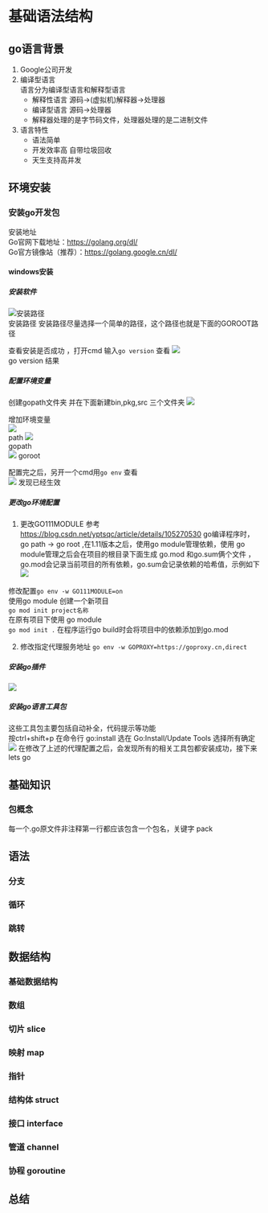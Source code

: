 # 基础语法结构
## go语言背景
1. Google公司开发  
2. 编译型语言  
   语言分为编译型语言和解释型语言  
   - 解释性语言 源码->(虚拟机)解释器->处理器  
   - 编译型语言 源码->处理器  
   - 解释器处理的是字节码文件，处理器处理的是二进制文件
3. 语言特性  
      - 语法简单  
   - 开发效率高 自带垃圾回收
   - 天生支持高并发    
## 环境安装 
### 安装go开发包  
安装地址   
Go官网下载地址：https://golang.org/dl/  
Go官方镜像站（推荐）：https://golang.google.cn/dl/
#### windows安装  
##### 安装软件
![安装路径](2021-07-07-23-58-21.png)  
安装路径 
安装路径尽量选择一个简单的路径，这个路径也就是下面的GOROOT路径

查看安装是否成功 ，打开cmd 输入`go version` 查看
![](2021-07-08-00-02-04.png)  
go version 结果
##### 配置环境变量  
创建gopath文件夹 并在下面新建bin,pkg,src 三个文件夹 
![](2021-07-08-00-06-15.png)

增加环境变量  
![](2021-07-08-01-06-17.png)  
path
![](2021-07-08-01-06-48.png)  
gopath  
![](2021-07-08-01-09-03.png)
goroot

配置完之后，另开一个cmd用`go env`  查看  
![](2021-07-08-01-15-36.png)
发现已经生效 
##### 更改go环境配置 
1. 更改GO111MODULE  参考 https://blog.csdn.net/yptsqc/article/details/105270530
go编译程序时，go path -> go root ,在1.11版本之后，使用go module管理依赖，使用 go module管理之后会在项目的根目录下面生成 go.mod 和go.sum俩个文件 ，go.mod会记录当前项目的所有依赖，go.sum会记录依赖的哈希值，示例如下  
![](2021-07-08-01-35-03.png) 


修改配置`go env -w GO111MODULE=on`  
使用go module 创建一个新项目  
`go mod init project名称`  
在原有项目下使用 go module  
`go mod init .` 
在程序运行go build时会将项目中的依赖添加到go.mod

2. 修改指定代理服务地址
`go env -w GOPROXY=https://goproxy.cn,direct`  
##### 安装go插件   
![](2021-07-08-01-53-53.png)  
##### 安装go语言工具包 
这些工具包主要包括自动补全，代码提示等功能  
按ctrl+shift+p 在命令行  go:install 选在 Go:Install/Update Tools 选择所有确定   
![](2021-07-08-02-09-55.png)
在修改了上述的代理配置之后，会发现所有的相关工具包都安装成功，接下来lets go  
## 基础知识 
### 包概念  
每一个.go原文件非注释第一行都应该包含一个包名，关键字 pack

## 语法 
### 分支  
### 循环
### 跳转 

## 数据结构  
### 基础数据结构  
### 数组
### 切片 slice
### 映射 map
### 指针
### 结构体 struct 
### 接口 interface 
### 管道 channel
### 协程 goroutine
## 总结 






 


    

  
